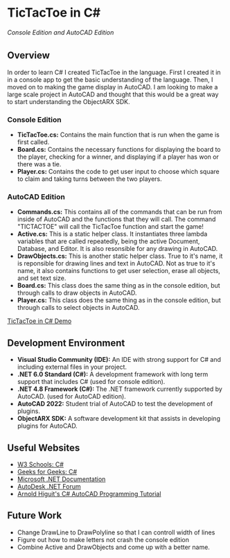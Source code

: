 # TicTacToe in C# 
###### Console Edition and AutoCAD Edition

## Overview
In order to learn C# I created TicTacToe in the language. First I created it in in a console app to get the basic understanding of the language. Then, I moved on to making the game display in AutoCAD. I am looking to make a large scale project in AutoCAD and thought that this would be a great way to start understanding the ObjectARX SDK.

### Console Edition
* __TicTacToe.cs:__ Contains the main function that is run when the game is first called.
* __Board.cs:__ Contains the necessary functions for displaying the board to the player, checking for a winner, and displaying if a player has won or there was a tie.
* __Player.cs:__ Contains the code to get user input to choose which square to claim and taking turns between the two players.

### AutoCAD Edition
* __Commands.cs:__ This contains all of the commands that can be run from inside of AutoCAD and the functions that they will call. The command "TICTACTOE" will call the TicTacToe function and start the game!
* __Active.cs:__ This is a static helper class. It instantiates three lambda variables that are called repeatedly, being the active Document, Database, and Editor. It is also resonsible for any drawing in AutoCAD.
* __DrawObjects.cs:__ This is another static helper class. True to it's name, it is reponsible for drawing lines and text in AutoCAD. Not as true to it's name, it also contains functions to get user selection, erase all objects, and set text size.
* __Board.cs:__ This class does the same thing as in the console edition, but through calls to draw objects in AutoCAD.
* __Player.cs:__ This class does the same thing as in the console edition, but through calls to select objects in AutoCAD.

[TicTacToe in C# Demo](https://youtu.be/vnAH61DUbGA)

## Development Environment
* __Visual Studio Community (IDE):__ An IDE with strong support for C# and including external files in your project.
* __.NET 6.0 Standard (C#):__ A development framework with long term support that includes C# (used for console edition).
* __.NET 4.8 Framework (C#):__ The .NET framework currently supported by AutoCAD. (used for AutoCAD edition).
* __AutoCAD 2022:__ Student trial of AutoCAD to test the development of plugins.
* __ObjectARX SDK:__ A software development kit that assists in developing plugins for AutoCAD.

## Useful Websites
* [W3 Schools: C#](https://www.w3schools.com/cs/index.php)
* [Geeks for Geeks: C#](https://www.geeksforgeeks.org/csharp-programming-language/)
* [Microsoft .NET Documentation](https://docs.microsoft.com/en-us/dotnet/)
* [AutoDesk .NET Forum](https://forums.autodesk.com/t5/net/bd-p/152)
* [Arnold Higuit's C# AutoCAD Programming Tutorial](https://www.youtube.com/c/ArnoldHiguit)

## Future Work
* Change DrawLine to DrawPolyline so that I can controll width of lines
* Figure out how to make letters not crash the console edition
* Combine Active and DrawObjects and come up with a better name.